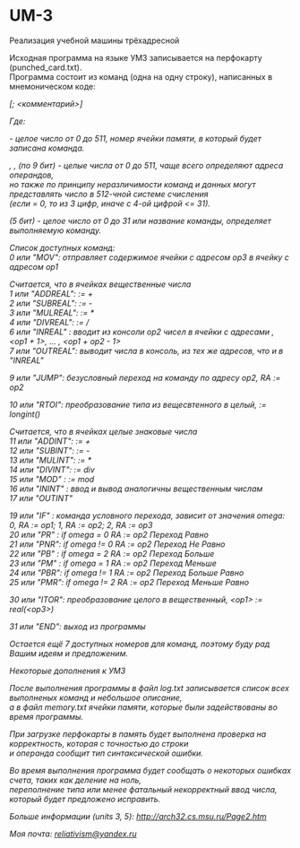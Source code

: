 # UM-3  
Реализация учебной машины трёхадресной  
  
Исходная программа на языке УМ3 записывается на перфокарту (punched_card.txt).  
Программа состоит из команд (одна на одну строку), написанных в мнемоническом коде:  
  
<address> <command> <op1> <op2> <op3> [; <комментарий>]  
  
Где:  
  
<address> - целое число от 0 до 511, номер ячейки памяти, в который будет записана команда.  
  
<op1>, <op2>, <op3> (по 9 бит) - целые числа от 0 до 511, чаще всего определяют адреса операндов,  
но также по принципу неразличимости команд и данных могут представлять число в 512-чной системе счисления  
(если <command> = 0, то из 3 цифр, иначе с 4-ой цифрой <= 31).  
   
<command>(5 бит) - целое число от 0 до 31 или название команды, определяет выполняемую команду.  
  
  
Список доступных команд:  
0 или "MOV": отправляет содержимое ячейки с адресом op3 в ячейку с адресом op1  
  
Считается, что в ячейках вещественные числа  
1 или "ADDREAL": <op1> := <op2> + <op3>  
2 или "SUBREAL": <op1> := <op2> - <op3>  
3 или "MULREAL": <op1> := <op2> * <op3>  
4 или "DIVREAL": <op1> := <op2> / <op3>  
6 или "INREAL" : вводит из консоли op2 чисел в ячейки с адресами <op1>, <op1 + 1>, ... , <op1 + op2 - 1>  
7 или "OUTREAL": выводит числа в консоль, из тех же адресов, что и в "INREAL"  
  
9 или "JUMP": безусловный переход на команду по адресу op2, RA := op2  
  
10 или "RTOI": преобразование типа из вещесвтенного в целый, <op1> := longint(<op3>)  
  
Считается, что в ячейках целые знаковые числа  
11 или "ADDINT": <op1> := <op2> + <op3>  
12 или "SUBINT": <op1> := <op2> - <op3>  
13 или "MULINT": <op1> := <op2> * <op3>  
14 или "DIVINT": <op1> := <op2> div <op3>  
15 или "MOD"   : <op1> := <op2> mod <op3>  
16 или "ININT" : ввод и вывод аналогичны вещественным числам  
17 или "OUTINT"  
  
19 или "IF" : команда условного перехода, зависит от значения omega: 0, RA := op1; 1, RA := op2; 2, RA := op3  
20 или "PR" : if omega = 0 RA := op2         Переход Равно  
21 или "PNR": if omega != 0 RA := op2        Переход Не Равно  
22 или "PB" : if omega = 2 RA := op2         Переход Больше   
23 или "PM" : if omega = 1 RA := op2         Переход Меньше  
24 или "PBR": if omega != 1 RA := op2        Переход Больше Равно  
25 или "PMR": if omega != 2 RA := op2        Переход Меньше Равно  
  
30 или "ITOR": преобразование целого в вещественный, \<op1> := real(\<op3>)  
  
31 или "END": выход из программы  
  
Остается ещё 7 доступных номеров для команд, поэтому буду рад Вашим идеям и предложеним.  
  
  
Некоторые дополнения к УМ3  
  
После выполнения программы в файл log.txt записывается список всех выполненых команд и небольшое описание,  
а в файл memory.txt ячейки памяти, которые были задействованы во время программы.  
  
При загрузке перфокарты в память будет выполнена проверка на корректность, которая с точностью до строки  
и операнда сообщит тип синтаксической ошибки.  
  
Во время выполнения программа будет сообщать о некоторых ошибках счета, таких как деление на ноль,  
переполнение типа или менее фатальный некорректный ввод числа, который будет предложено исправить.  
  
Больше информации (units 3, 5): http://arch32.cs.msu.ru/Page2.htm  
  
Моя почта: reliativism@yandex.ru  
  
